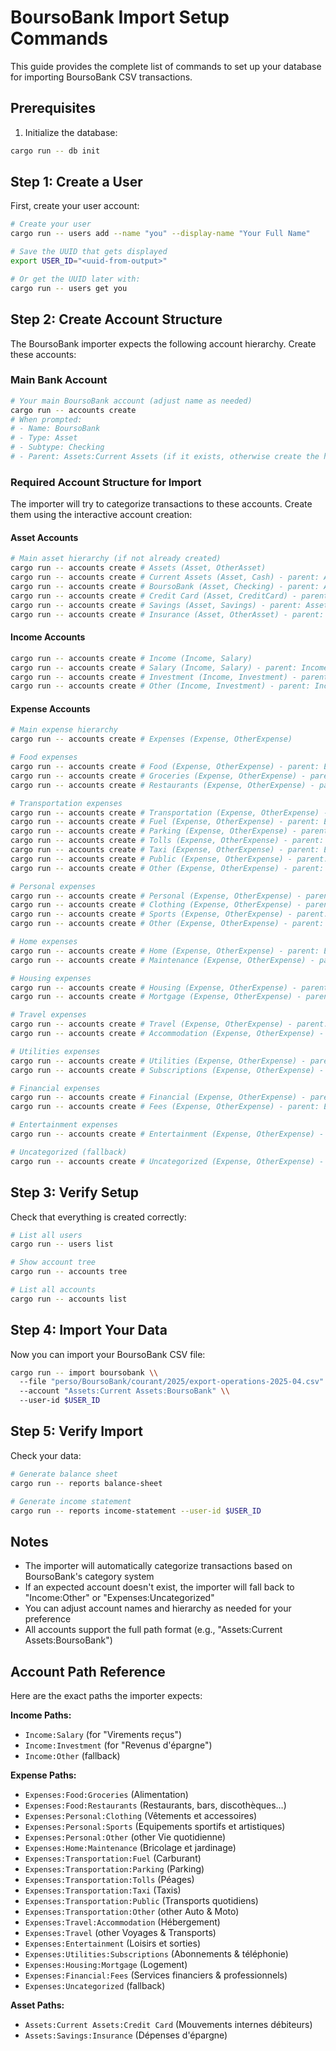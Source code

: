 # BoursoBank Import Setup Commands

This guide provides the complete list of commands to set up your database for importing BoursoBank CSV transactions.

## Prerequisites

1. Initialize the database:
```bash
cargo run -- db init
```

## Step 1: Create a User

First, create your user account:

```bash
# Create your user
cargo run -- users add --name "you" --display-name "Your Full Name"

# Save the UUID that gets displayed
export USER_ID="<uuid-from-output>"

# Or get the UUID later with:
cargo run -- users get you
```

## Step 2: Create Account Structure

The BoursoBank importer expects the following account hierarchy. Create these accounts:

### Main Bank Account
```bash
# Your main BoursoBank account (adjust name as needed)
cargo run -- accounts create
# When prompted:
# - Name: BoursoBank
# - Type: Asset
# - Subtype: Checking
# - Parent: Assets:Current Assets (if it exists, otherwise create the hierarchy)
```

### Required Account Structure for Import

The importer will try to categorize transactions to these accounts. Create them using the interactive account creation:

#### Asset Accounts
```bash
# Main asset hierarchy (if not already created)
cargo run -- accounts create # Assets (Asset, OtherAsset)
cargo run -- accounts create # Current Assets (Asset, Cash) - parent: Assets
cargo run -- accounts create # BoursoBank (Asset, Checking) - parent: Assets:Current Assets
cargo run -- accounts create # Credit Card (Asset, CreditCard) - parent: Assets:Current Assets
cargo run -- accounts create # Savings (Asset, Savings) - parent: Assets
cargo run -- accounts create # Insurance (Asset, OtherAsset) - parent: Assets:Savings
```

#### Income Accounts
```bash
cargo run -- accounts create # Income (Income, Salary)
cargo run -- accounts create # Salary (Income, Salary) - parent: Income
cargo run -- accounts create # Investment (Income, Investment) - parent: Income
cargo run -- accounts create # Other (Income, Investment) - parent: Income
```

#### Expense Accounts
```bash
# Main expense hierarchy
cargo run -- accounts create # Expenses (Expense, OtherExpense)

# Food expenses
cargo run -- accounts create # Food (Expense, OtherExpense) - parent: Expenses
cargo run -- accounts create # Groceries (Expense, OtherExpense) - parent: Expenses:Food
cargo run -- accounts create # Restaurants (Expense, OtherExpense) - parent: Expenses:Food

# Transportation expenses
cargo run -- accounts create # Transportation (Expense, OtherExpense) - parent: Expenses
cargo run -- accounts create # Fuel (Expense, OtherExpense) - parent: Expenses:Transportation
cargo run -- accounts create # Parking (Expense, OtherExpense) - parent: Expenses:Transportation
cargo run -- accounts create # Tolls (Expense, OtherExpense) - parent: Expenses:Transportation
cargo run -- accounts create # Taxi (Expense, OtherExpense) - parent: Expenses:Transportation
cargo run -- accounts create # Public (Expense, OtherExpense) - parent: Expenses:Transportation
cargo run -- accounts create # Other (Expense, OtherExpense) - parent: Expenses:Transportation

# Personal expenses
cargo run -- accounts create # Personal (Expense, OtherExpense) - parent: Expenses
cargo run -- accounts create # Clothing (Expense, OtherExpense) - parent: Expenses:Personal
cargo run -- accounts create # Sports (Expense, OtherExpense) - parent: Expenses:Personal
cargo run -- accounts create # Other (Expense, OtherExpense) - parent: Expenses:Personal

# Home expenses
cargo run -- accounts create # Home (Expense, OtherExpense) - parent: Expenses
cargo run -- accounts create # Maintenance (Expense, OtherExpense) - parent: Expenses:Home

# Housing expenses
cargo run -- accounts create # Housing (Expense, OtherExpense) - parent: Expenses
cargo run -- accounts create # Mortgage (Expense, OtherExpense) - parent: Expenses:Housing

# Travel expenses
cargo run -- accounts create # Travel (Expense, OtherExpense) - parent: Expenses
cargo run -- accounts create # Accommodation (Expense, OtherExpense) - parent: Expenses:Travel

# Utilities expenses
cargo run -- accounts create # Utilities (Expense, OtherExpense) - parent: Expenses
cargo run -- accounts create # Subscriptions (Expense, OtherExpense) - parent: Expenses:Utilities

# Financial expenses
cargo run -- accounts create # Financial (Expense, OtherExpense) - parent: Expenses
cargo run -- accounts create # Fees (Expense, OtherExpense) - parent: Expenses:Financial

# Entertainment expenses
cargo run -- accounts create # Entertainment (Expense, OtherExpense) - parent: Expenses

# Uncategorized (fallback)
cargo run -- accounts create # Uncategorized (Expense, OtherExpense) - parent: Expenses
```

## Step 3: Verify Setup

Check that everything is created correctly:

```bash
# List all users
cargo run -- users list

# Show account tree
cargo run -- accounts tree

# List all accounts
cargo run -- accounts list
```

## Step 4: Import Your Data

Now you can import your BoursoBank CSV file:

```bash
cargo run -- import boursobank \\
  --file "perso/BoursoBank/courant/2025/export-operations-2025-04.csv" \\
  --account "Assets:Current Assets:BoursoBank" \\
  --user-id $USER_ID
```

## Step 5: Verify Import

Check your data:

```bash
# Generate balance sheet
cargo run -- reports balance-sheet

# Generate income statement  
cargo run -- reports income-statement --user-id $USER_ID
```

## Notes

- The importer will automatically categorize transactions based on BoursoBank's category system
- If an expected account doesn't exist, the importer will fall back to "Income:Other" or "Expenses:Uncategorized"
- You can adjust account names and hierarchy as needed for your preference
- All accounts support the full path format (e.g., "Assets:Current Assets:BoursoBank")

## Account Path Reference

Here are the exact paths the importer expects:

**Income Paths:**
- `Income:Salary` (for "Virements reçus")
- `Income:Investment` (for "Revenus d'épargne")
- `Income:Other` (fallback)

**Expense Paths:**
- `Expenses:Food:Groceries` (Alimentation)
- `Expenses:Food:Restaurants` (Restaurants, bars, discothèques…)
- `Expenses:Personal:Clothing` (Vêtements et accessoires)
- `Expenses:Personal:Sports` (Equipements sportifs et artistiques)
- `Expenses:Personal:Other` (other Vie quotidienne)
- `Expenses:Home:Maintenance` (Bricolage et jardinage)
- `Expenses:Transportation:Fuel` (Carburant)
- `Expenses:Transportation:Parking` (Parking)
- `Expenses:Transportation:Tolls` (Péages)
- `Expenses:Transportation:Taxi` (Taxis)
- `Expenses:Transportation:Public` (Transports quotidiens)
- `Expenses:Transportation:Other` (other Auto & Moto)
- `Expenses:Travel:Accommodation` (Hébergement)
- `Expenses:Travel` (other Voyages & Transports)
- `Expenses:Entertainment` (Loisirs et sorties)
- `Expenses:Utilities:Subscriptions` (Abonnements & téléphonie)
- `Expenses:Housing:Mortgage` (Logement)
- `Expenses:Financial:Fees` (Services financiers & professionnels)
- `Expenses:Uncategorized` (fallback)

**Asset Paths:**
- `Assets:Current Assets:Credit Card` (Mouvements internes débiteurs)
- `Assets:Savings:Insurance` (Dépenses d'épargne)
